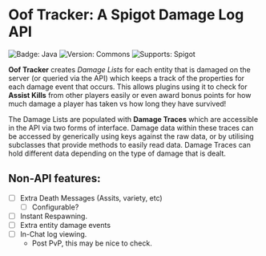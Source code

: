 # Oof Tracker: A Spigot Damage Log API
![Badge: Java](https://img.shields.io/badge/Java-8-red?style=for-the-badge)
![Version: Commons](https://img.shields.io/badge/Version-1.0-blue?style=for-the-badge)
![Supports: Spigot](https://img.shields.io/badge/Spigot-1.16.5-orange?style=for-the-badge)

**Oof Tracker** creates _Damage Lists_ for each entity that is damaged on the server (or queried via the API) which keeps a track of the properties for each damage event that occurs. This allows plugins using it to check for **Assist Kills** from other players easily or even award bonus points for how much damage a player has taken vs how long they have survived!

The Damage Lists are populated with **Damage Traces** which are accessible in the API via two forms of interface. Damage data within these traces can be accessed by generically using keys against the raw data, or by utilising subclasses that provide methods to easily read data. Damage Traces can hold different data depending on the type of damage that is dealt.

## Non-API features:

- [ ] Extra Death Messages (Assits, variety, etc)
  - [ ] Configurable?
- [ ] Instant Respawning.
- [ ] Extra entity damage events
- [ ] In-Chat log viewing.
  - Post PvP, this may be nice to check.